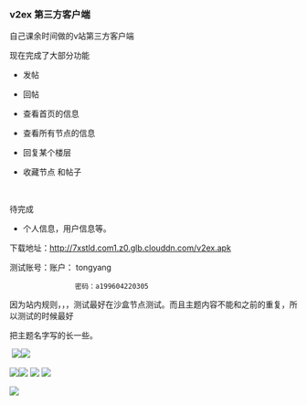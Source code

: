 ### v2ex 第三方客户端

自己课余时间做的v站第三方客户端

现在完成了大部分功能

- 发帖

- 回帖

- 查看首页的信息

- 查看所有节点的信息

- 回复某个楼层

- 收藏节点 和帖子

  ​

待完成

- 个人信息，用户信息等。

下载地址：http://7xstld.com1.z0.glb.clouddn.com/v2ex.apk

 测试账号：账户： tongyang

                    密码：a199604220305

 因为站内规则，，，测试最好在沙盒节点测试。而且主题内容不能和之前的重复，所以测试的时候最好

把主题名字写的长一些。

  ​
![](http://i2.muimg.com/567571/e7488c7644d13602.jpg)![](http://i4.buimg.com/567571/78c8375e496e1663.jpg)

![](http://i4.buimg.com/567571/7c2606fd269ddede.jpg)![](http://i2.muimg.com/567571/bccf09e6b25b0bcf.jpg)
![](http://i4.buimg.com/567571/52d35d2d8ec379e8.jpg)
![](http://i4.buimg.com/567571/3d888e2ee0e13a08.jpg)





![](http://i2.muimg.com/567571/5ea0bd4df83fc9d8.jpg)
